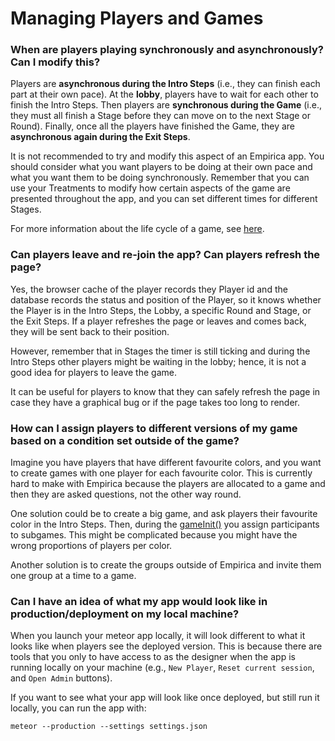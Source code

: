 # Managing Players and Games

### When are players playing synchronously and asynchronously? Can I modify this?

Players are **asynchronous during the Intro Steps** (i.e., they can finish each part at their own pace). At the **lobby**, players have to wait for each other to finish the Intro Steps. Then players are **synchronous during the Game** (i.e., they must all finish a Stage before they can move on to the next Stage or Round). Finally, once all the players have finished the Game, they are **asynchronous again during the Exit Steps**.

It is not recommended to try and modify this aspect of an Empirica app. You should consider what you want players to be doing at their own pace and what you want them to be doing synchronously. Remember that you can use your Treatments to modify how certain aspects of the game are presented throughout the app, and you can set different times for different Stages.

For more information about the life cycle of a game, see [here](../overview/lifecycle/).

### Can players leave and re-join the app? Can players refresh the page?

Yes, the browser cache of the player records they Player id and the database records the status and position of the Player, so it knows whether the Player is in the Intro Steps, the Lobby, a specific Round and Stage, or the Exit Steps. If a player refreshes the page or leaves and comes back, they will be sent back to their position.&#x20;

However, remember that in Stages the timer is still ticking and during the Intro Steps other players might be waiting in the lobby; hence, it is not a good idea for players to leave the game.

It can be useful for players to know that they can safely refresh the page in case they have a graphical bug or if the page takes too long to render.

### How can I assign players to different versions of my game based on a condition set outside of the game?

Imagine you have players that have different favourite colors, and you want to create games with one player for each favourite color. This is currently hard to make with Empirica because the players are allocated to a game and then they are asked questions, not the other way round.

One solution could be to create a big game, and ask players their favourite color in the Intro Steps. Then, during the [gameInit()](../overview/lifecycle/) you assign participants to subgames. This might be complicated because you might have the wrong proportions of players per color.&#x20;

Another solution is to create the groups outside of Empirica and invite them one group at a time to a game.

### Can I have an idea of what my app would look like in production/deployment on my local machine?

When you launch your meteor app locally, it will look different to what it looks like when players see the deployed version. This is because there are tools that you only to have access to as the designer when the app is running locally on your machine (e.g., `New Player`, `Reset current session`, and `Open Admin` buttons).

If you want to see what your app will look like once deployed, but still run it locally, you can run the app with:

```
meteor --production --settings settings.json
```
